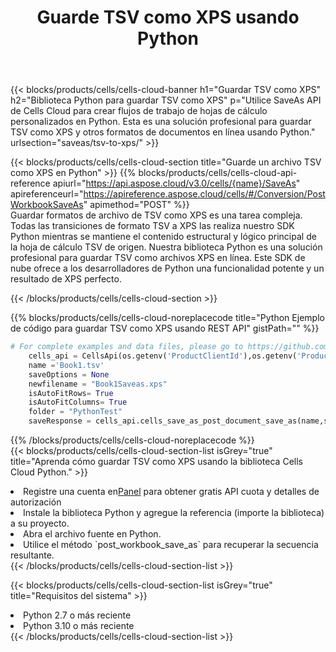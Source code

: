 ﻿---
title:  Guarde TSV como XPS usando Python
description:  Utilizando Aspose.Cells Cloud SDK para Python para guardar el archivo en formato TSV como archivo en formato XPS.
kwords: Excel, Save TSV as XPS, REST, Python
howto: How to save TSV as XPS using Aspose.Cells Cloud Python library.
---
{{< blocks/products/cells/cells-cloud-banner h1="Guardar TSV como XPS" h2="Biblioteca Python para guardar TSV como XPS" p="Utilice SaveAs API de Cells Cloud para crear flujos de trabajo de hojas de cálculo personalizados en Python. Esta es una solución profesional para guardar TSV como XPS y otros formatos de documentos en línea usando Python." urlsection="saveas/tsv-to-xps/" >}}

{{< blocks/products/cells/cells-cloud-section title="Guarde un archivo TSV como XPS en Python" >}}
{{% blocks/products/cells/cells-cloud-api-reference apiurl="https://api.aspose.cloud/v3.0/cells/{name}/SaveAs" apireferenceurl="https://apireference.aspose.cloud/cells/#/Conversion/PostWorkbookSaveAs" apimethod="POST" %}}
<br/>
Guardar formatos de archivo de TSV como XPS es una tarea compleja. Todas las transiciones de formato TSV a XPS las realiza nuestro SDK Python mientras se mantiene el contenido estructural y lógico principal de la hoja de cálculo TSV de origen. Nuestra biblioteca Python es una solución profesional para guardar TSV como archivos XPS en línea. Este SDK de nube ofrece a los desarrolladores de Python una funcionalidad potente y un resultado de XPS perfecto.

{{< /blocks/products/cells/cells-cloud-section >}}

{{% blocks/products/cells/cells-cloud-noreplacecode title="Python Ejemplo de código para guardar TSV como XPS usando REST API" gistPath="" %}}
  
```python
# For complete examples and data files, please go to https://github.com/aspose-cells-cloud/aspose-cells-cloud-python/
    cells_api = CellsApi(os.getenv('ProductClientId'),os.getenv('ProductClientSecret'))
    name ='Book1.tsv'    
    saveOptions = None
    newfilename = "Book1Saveas.xps"
    isAutoFitRows= True
    isAutoFitColumns= True
    folder = "PythonTest"
    saveResponse = cells_api.cells_save_as_post_document_save_as(name,save_options=saveOptions, newfilename=(folder +'/' + newfilename),folder=folder)
```
  
{{% /blocks/products/cells/cells-cloud-noreplacecode %}}
<br/>
{{< blocks/products/cells/cells-cloud-section-list isGrey="true" title="Aprenda cómo guardar TSV como XPS usando la biblioteca Cells Cloud Python." >}}
<li> Registre una cuenta en<a href="https://dashboard.aspose.cloud/">Panel</a> para obtener gratis API cuota y detalles de autorización</li>
<li>Instale la biblioteca Python y agregue la referencia (importe la biblioteca) a su proyecto.</li>
<li>Abra el archivo fuente en Python.</li>
<li>Utilice el método `post_workbook_save_as` para recuperar la secuencia resultante.</li>
{{< /blocks/products/cells/cells-cloud-section-list >}}

{{< blocks/products/cells/cells-cloud-section-list isGrey="true" title="Requisitos del sistema" >}}
<li>Python 2.7 o más reciente</li>
<li>Python 3.10 o más reciente</li>
{{< /blocks/products/cells/cells-cloud-section-list >}}
